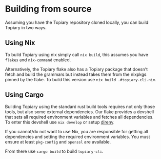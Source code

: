 # Building from source
Assuming you have the Topiary repository cloned locally, you can build Topiary in two ways.

## Using Nix
To build Topiary using nix simply call `nix build`, this assumes you have
`flakes` and `nix-command` enabled.

Alternatively, the Topiary flake also has a Topiary package that doesn't fetch
and build the grammars but instead takes them from the nixpkgs pinned by the
flake. To build this version use `nix build .#topiary-cli-nix`.

## Using Cargo
Building Topiary using the standard rust build tools requires not only those
tools, but also some external dependencies. Our flake provides a devshell that
sets all required environment variables and fetches all dependencies. To enter
this devshell use `nix develop` or setup [direnv][direnv].

If you cannot/do not want to use Nix, you are responsible for getting all
dependencies and setting the required environment variables. You must ensure at
least `pkg-config` and `openssl` are available.
  
From there use `cargo build` to build `topiary-cli`.

[direnv]: https://direnv.net/
